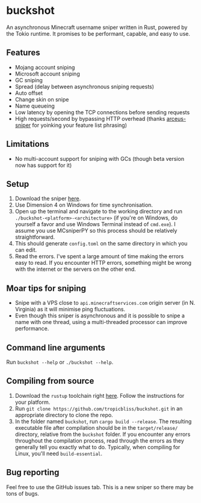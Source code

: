 # buckshot

An asynchronous Minecraft username sniper written in Rust, powered by the Tokio runtime. It promises to be performant, capable, and easy to use.

## Features

- Mojang account sniping
- Microsoft account sniping
- GC sniping
- Spread (delay between asynchronous sniping requests)
- Auto offset
- Change skin on snipe
- Name queueing
- Low latency by opening the TCP connections before sending requests
- High requests/second by bypassing HTTP overhead (thanks [arceus-sniper](https://github.com/aquild/arceus) for yoinking your feature list phrasing)

## Limitations

- No multi-account support for sniping with GCs (though beta version now has support for it)

## Setup

1. Download the sniper [here](https://github.com/chronicallyunfunny/buckshot/releases/latest).
2. Use Dimension 4 on Windows for time synchronisation.
3. Open up the terminal and navigate to the working directory and run `./buckshot-<platform>-<architecture>` (if you're on Windows, do yourself a favor and use Windows Terminal instead of `cmd.exe`). I assume you use MCsniperPY so this process should be relatively straightforward.
4. This should generate `config.toml` on the same directory in which you can edit.
5. Read the errors. I've spent a large amount of time making the errors easy to read. If you encounter HTTP errors, something might be wrong with the internet or the servers on the other end.

## Moar tips for sniping

- Snipe with a VPS close to `api.minecraftservices.com` origin server (in N. Virginia) as it will minimise ping fluctuations.
- Even though this sniper is asynchronous and it is possible to snipe a name with one thread, using a multi-threaded processor can improve performance.

## Command line arguments

Run `buckshot --help` or `./buckshot --help`.

## Compiling from source

1. Download the `rustup` toolchain right [here](https://rustup.rs/). Follow the instructions for your platform.
2. Run `git clone https://github.com/tropicbliss/buckshot.git` in an appropriate directory to clone the repo.
3. In the folder named `buckshot`, run `cargo build --release`. The resulting executable file after compilation should be in the `target/release/` directory, relative from the `buckshot` folder. If you encounter any errors throughout the compilation process, read through the errors as they generally tell you exactly what to do. Typically, when compiling for Linux, you'll need `build-essential`.

## Bug reporting

Feel free to use the GitHub issues tab. This is a new sniper so there may be tons of bugs.
